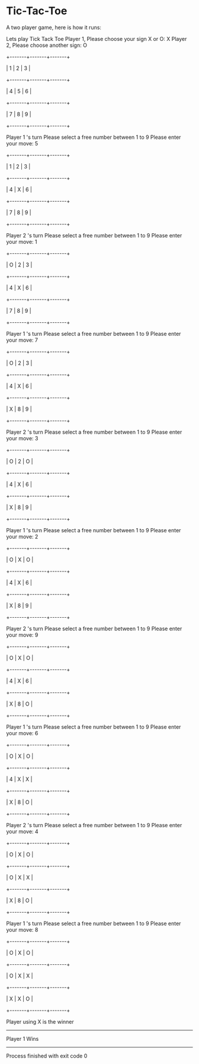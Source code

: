 # Tic-Tac-Toe


A two player game, here is how it runs: 

Lets play Tick Tack Toe
Player 1, Please choose your sign X or O: X
Player 2, Please choose another sign: O

+-------+-------+-------+

|   1   |   2   |   3   |

+-------+-------+-------+

|   4   |   5   |   6   |

+-------+-------+-------+

|   7   |   8   |   9   |

+-------+-------+-------+

Player 1 's turn 
Please select a free number between 1 to 9
Please enter your move: 5

+-------+-------+-------+

|   1   |   2   |   3   |

+-------+-------+-------+

|   4   |   X   |   6   |

+-------+-------+-------+

|   7   |   8   |   9   |

+-------+-------+-------+

Player 2 's turn 
Please select a free number between 1 to 9
Please enter your move: 1

+-------+-------+-------+

|   O   |   2   |   3   |

+-------+-------+-------+

|   4   |   X   |   6   |

+-------+-------+-------+

|   7   |   8   |   9   |

+-------+-------+-------+

Player 1 's turn 
Please select a free number between 1 to 9
Please enter your move: 7

+-------+-------+-------+

|   O   |   2   |   3   |

+-------+-------+-------+

|   4   |   X   |   6   |

+-------+-------+-------+

|   X   |   8   |   9   |

+-------+-------+-------+

Player 2 's turn 
Please select a free number between 1 to 9
Please enter your move: 3

+-------+-------+-------+

|   O   |   2   |   O   |

+-------+-------+-------+

|   4   |   X   |   6   |

+-------+-------+-------+

|   X   |   8   |   9   |

+-------+-------+-------+

Player 1 's turn 
Please select a free number between 1 to 9
Please enter your move: 2

+-------+-------+-------+

|   O   |   X   |   O   |

+-------+-------+-------+

|   4   |   X   |   6   |

+-------+-------+-------+

|   X   |   8   |   9   |

+-------+-------+-------+

Player 2 's turn 
Please select a free number between 1 to 9
Please enter your move: 9

+-------+-------+-------+

|   O   |   X   |   O   |

+-------+-------+-------+

|   4   |   X   |   6   |

+-------+-------+-------+

|   X   |   8   |   O   |

+-------+-------+-------+

Player 1 's turn 
Please select a free number between 1 to 9
Please enter your move: 6

+-------+-------+-------+

|   O   |   X   |   O   |

+-------+-------+-------+

|   4   |   X   |   X   |

+-------+-------+-------+

|   X   |   8   |   O   |

+-------+-------+-------+

Player 2 's turn 
Please select a free number between 1 to 9
Please enter your move: 4

+-------+-------+-------+

|   O   |   X   |   O   |

+-------+-------+-------+

|   O   |   X   |   X   |

+-------+-------+-------+

|   X   |   8   |   O   |

+-------+-------+-------+

Player 1 's turn 
Please select a free number between 1 to 9
Please enter your move: 8

+-------+-------+-------+

|   O   |   X   |   O   |

+-------+-------+-------+

|   O   |   X   |   X   |

+-------+-------+-------+

|   X   |   X   |   O   |

+-------+-------+-------+

Player using  X  is the winner
***********************
Player 1  Wins
***********************

Process finished with exit code 0
